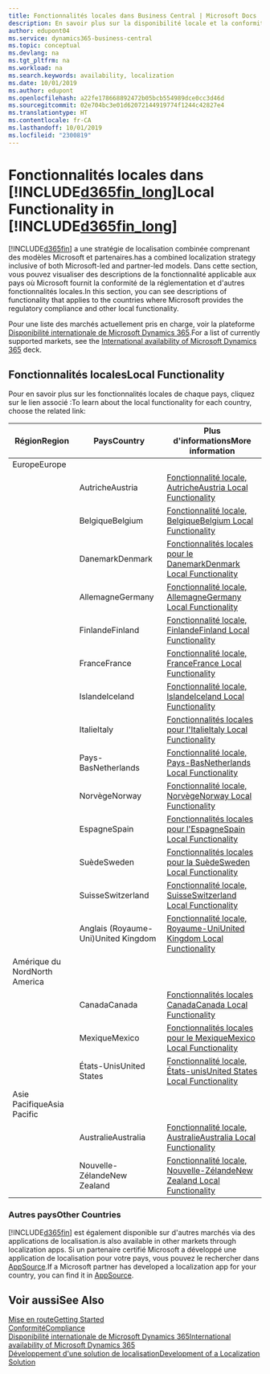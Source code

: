 ```yaml
---
title: Fonctionnalités locales dans Business Central | Microsoft Docs
description: En savoir plus sur la disponibilité locale et la conformité de la réglementation de Dynamics 365 Business Central.
author: edupont04
ms.service: dynamics365-business-central
ms.topic: conceptual
ms.devlang: na
ms.tgt_pltfrm: na
ms.workload: na
ms.search.keywords: availability, localization
ms.date: 10/01/2019
ms.author: edupont
ms.openlocfilehash: a22fe178668892472b05bcb554989dce0cc3d46d
ms.sourcegitcommit: 02e704bc3e01d62072144919774f1244c42827e4
ms.translationtype: HT
ms.contentlocale: fr-CA
ms.lasthandoff: 10/01/2019
ms.locfileid: "2300819"
---
```

# <a name="local-functionality-in-included365fin_longincludesd365fin_long_mdmd"></a><span data-ttu-id="46885-103">Fonctionnalités locales dans [!INCLUDE[d365fin_long](includes/d365fin_long_md.md)]</span><span class="sxs-lookup"><span data-stu-id="46885-103">Local Functionality in [!INCLUDE[d365fin_long](includes/d365fin_long_md.md)]</span></span>
[!INCLUDE[d365fin](includes/d365fin_md.md)] <span data-ttu-id="46885-104">a une stratégie de localisation combinée comprenant des modèles Microsoft et partenaires.</span><span class="sxs-lookup"><span data-stu-id="46885-104">has a combined localization strategy inclusive of both Microsoft-led and partner-led models.</span></span> <span data-ttu-id="46885-105">Dans cette section, vous pouvez visualiser des descriptions de la fonctionnalité applicable aux pays où Microsoft fournit la conformité de la réglementation et d'autres fonctionnalités locales.</span><span class="sxs-lookup"><span data-stu-id="46885-105">In this section, you can see descriptions of functionality that applies to the countries where Microsoft provides the regulatory compliance and other local functionality.</span></span>  

<span data-ttu-id="46885-106">Pour une liste des marchés actuellement pris en charge, voir la plateforme [Disponibilité internationale de Microsoft Dynamics 365](https://docs.microsoft.com/en-us/dynamics365/get-started/availability).</span><span class="sxs-lookup"><span data-stu-id="46885-106">For a list of currently supported markets, see the [International availability of Microsoft Dynamics 365](https://docs.microsoft.com/en-us/dynamics365/get-started/availability) deck.</span></span>  

## <a name="local-functionality"></a><span data-ttu-id="46885-107">Fonctionnalités locales</span><span class="sxs-lookup"><span data-stu-id="46885-107">Local Functionality</span></span>
<span data-ttu-id="46885-108">Pour en savoir plus sur les fonctionnalités locales de chaque pays, cliquez sur le lien associé :</span><span class="sxs-lookup"><span data-stu-id="46885-108">To learn about the local functionality for each country, choose the related link:</span></span>

| <span data-ttu-id="46885-109">Région</span><span class="sxs-lookup"><span data-stu-id="46885-109">Region</span></span> | <span data-ttu-id="46885-110">Pays</span><span class="sxs-lookup"><span data-stu-id="46885-110">Country</span></span> | <span data-ttu-id="46885-111">Plus d'informations</span><span class="sxs-lookup"><span data-stu-id="46885-111">More information</span></span> |
| --- | --- |--- |
| <span data-ttu-id="46885-112">Europe</span><span class="sxs-lookup"><span data-stu-id="46885-112">Europe</span></span> |  | |
|        | <span data-ttu-id="46885-113">Autriche</span><span class="sxs-lookup"><span data-stu-id="46885-113">Austria</span></span> | [<span data-ttu-id="46885-114">Fonctionnalité locale, Autriche</span><span class="sxs-lookup"><span data-stu-id="46885-114">Austria Local Functionality</span></span>](localfunctionality/austria/austria-local-functionality.md) |
|        | <span data-ttu-id="46885-115">Belgique</span><span class="sxs-lookup"><span data-stu-id="46885-115">Belgium</span></span> |  [<span data-ttu-id="46885-116">Fonctionnalité locale, Belgique</span><span class="sxs-lookup"><span data-stu-id="46885-116">Belgium Local Functionality</span></span>](localfunctionality/belgium/belgium-local-functionality.md) |
|        | <span data-ttu-id="46885-117">Danemark</span><span class="sxs-lookup"><span data-stu-id="46885-117">Denmark</span></span> | [<span data-ttu-id="46885-118">Fonctionnalités locales pour le Danemark</span><span class="sxs-lookup"><span data-stu-id="46885-118">Denmark Local Functionality</span></span>](localfunctionality/denmark/denmark-local-functionality.md) |
|        | <span data-ttu-id="46885-119">Allemagne</span><span class="sxs-lookup"><span data-stu-id="46885-119">Germany</span></span> | [<span data-ttu-id="46885-120">Fonctionnalité locale, Allemagne</span><span class="sxs-lookup"><span data-stu-id="46885-120">Germany Local Functionality</span></span>](localfunctionality/germany/germany-local-functionality.md) |
|        | <span data-ttu-id="46885-121">Finlande</span><span class="sxs-lookup"><span data-stu-id="46885-121">Finland</span></span> | [<span data-ttu-id="46885-122">Fonctionnalité locale, Finlande</span><span class="sxs-lookup"><span data-stu-id="46885-122">Finland Local Functionality</span></span>](localfunctionality/finland/finland-local-functionality.md) |
|        | <span data-ttu-id="46885-123">France</span><span class="sxs-lookup"><span data-stu-id="46885-123">France</span></span> | [<span data-ttu-id="46885-124">Fonctionnalité locale, France</span><span class="sxs-lookup"><span data-stu-id="46885-124">France Local Functionality</span></span>](localfunctionality/france/france-local-functionality.md) |
|        | <span data-ttu-id="46885-125">Islande</span><span class="sxs-lookup"><span data-stu-id="46885-125">Iceland</span></span> | [<span data-ttu-id="46885-126">Fonctionnalité locale, Islande</span><span class="sxs-lookup"><span data-stu-id="46885-126">Iceland Local Functionality</span></span>](localfunctionality/iceland/iceland-local-functionality.md) |
|        | <span data-ttu-id="46885-127">Italie</span><span class="sxs-lookup"><span data-stu-id="46885-127">Italy</span></span> | [<span data-ttu-id="46885-128">Fonctionnalités locales pour l'Italie</span><span class="sxs-lookup"><span data-stu-id="46885-128">Italy Local Functionality</span></span>](localfunctionality/italy/italy-local-functionality.md) |
|        | <span data-ttu-id="46885-129">Pays-Bas</span><span class="sxs-lookup"><span data-stu-id="46885-129">Netherlands</span></span> | [<span data-ttu-id="46885-130">Fonctionnalité locale, Pays-Bas</span><span class="sxs-lookup"><span data-stu-id="46885-130">Netherlands Local Functionality</span></span>](localfunctionality/netherlands/netherlands-local-functionality.md) |
|        | <span data-ttu-id="46885-131">Norvège</span><span class="sxs-lookup"><span data-stu-id="46885-131">Norway</span></span> | [<span data-ttu-id="46885-132">Fonctionnalité locale, Norvège</span><span class="sxs-lookup"><span data-stu-id="46885-132">Norway Local Functionality</span></span>](localfunctionality/norway/norway-local-functionality.md) |
|        | <span data-ttu-id="46885-133">Espagne</span><span class="sxs-lookup"><span data-stu-id="46885-133">Spain</span></span> | [<span data-ttu-id="46885-134">Fonctionnalités locales pour l'Espagne</span><span class="sxs-lookup"><span data-stu-id="46885-134">Spain Local Functionality</span></span>](localfunctionality/spain/spain-local-functionality.md) |
|        | <span data-ttu-id="46885-135">Suède</span><span class="sxs-lookup"><span data-stu-id="46885-135">Sweden</span></span> | [<span data-ttu-id="46885-136">Fonctionnalités locales pour la Suède</span><span class="sxs-lookup"><span data-stu-id="46885-136">Sweden Local Functionality</span></span>](localfunctionality/sweden/sweden-local-functionality.md) |
|        | <span data-ttu-id="46885-137">Suisse</span><span class="sxs-lookup"><span data-stu-id="46885-137">Switzerland</span></span> | [<span data-ttu-id="46885-138">Fonctionnalité locale, Suisse</span><span class="sxs-lookup"><span data-stu-id="46885-138">Switzerland Local Functionality</span></span>](localfunctionality/switzerland/switzerland-local-functionality.md) |
|        | <span data-ttu-id="46885-139">Anglais (Royaume-Uni)</span><span class="sxs-lookup"><span data-stu-id="46885-139">United Kingdom</span></span> | [<span data-ttu-id="46885-140">Fonctionnalité locale, Royaume-Uni</span><span class="sxs-lookup"><span data-stu-id="46885-140">United Kingdom Local Functionality</span></span>](localfunctionality/unitedkingdom/united-kingdom-local-functionality.md) |
| <span data-ttu-id="46885-141">Amérique du Nord</span><span class="sxs-lookup"><span data-stu-id="46885-141">North America</span></span> |       |  |
|        | <span data-ttu-id="46885-142">Canada</span><span class="sxs-lookup"><span data-stu-id="46885-142">Canada</span></span>|[<span data-ttu-id="46885-143">Fonctionnalités locales Canada</span><span class="sxs-lookup"><span data-stu-id="46885-143">Canada Local Functionality</span></span>](localfunctionality/canada/canada-local-functionality.md) |
|        | <span data-ttu-id="46885-144">Mexique</span><span class="sxs-lookup"><span data-stu-id="46885-144">Mexico</span></span> | [<span data-ttu-id="46885-145">Fonctionnalités locales pour le Mexique</span><span class="sxs-lookup"><span data-stu-id="46885-145">Mexico Local Functionality</span></span>](localfunctionality/mexico/mexico-local-functionality.md) |
|        | <span data-ttu-id="46885-146">États-Unis</span><span class="sxs-lookup"><span data-stu-id="46885-146">United States</span></span>|[<span data-ttu-id="46885-147">Fonctionnalité locale, États-unis</span><span class="sxs-lookup"><span data-stu-id="46885-147">United States Local Functionality</span></span>](localfunctionality/unitedstates/united-states-local-functionality.md) |
| <span data-ttu-id="46885-148">Asie Pacifique</span><span class="sxs-lookup"><span data-stu-id="46885-148">Asia Pacific</span></span> |       |  |
|        | <span data-ttu-id="46885-149">Australie</span><span class="sxs-lookup"><span data-stu-id="46885-149">Australia</span></span> | [<span data-ttu-id="46885-150">Fonctionnalité locale, Australie</span><span class="sxs-lookup"><span data-stu-id="46885-150">Australia Local Functionality</span></span>](localfunctionality/australia/australia-local-functionality.md) |
|        | <span data-ttu-id="46885-151">Nouvelle-Zélande</span><span class="sxs-lookup"><span data-stu-id="46885-151">New Zealand</span></span> | [<span data-ttu-id="46885-152">Fonctionnalité locale, Nouvelle-Zélande</span><span class="sxs-lookup"><span data-stu-id="46885-152">New Zealand Local Functionality</span></span>](localfunctionality/newzealand/new-zealand-local-functionality.md) |

### <a name="other-countries"></a><span data-ttu-id="46885-153">Autres pays</span><span class="sxs-lookup"><span data-stu-id="46885-153">Other Countries</span></span>
[!INCLUDE[d365fin](includes/d365fin_md.md)] <span data-ttu-id="46885-154">est également disponible sur d'autres marchés via des applications de localisation.</span><span class="sxs-lookup"><span data-stu-id="46885-154">is also available in other markets through localization apps.</span></span> <span data-ttu-id="46885-155">Si un partenaire certifié Microsoft a développé une application de localisation pour votre pays, vous pouvez le rechercher dans [AppSource](https://appsource.microsoft.com/en-us/product/dynamics-365-business-central/).</span><span class="sxs-lookup"><span data-stu-id="46885-155">If a Microsoft partner has developed a localization app for your country, you can find it in [AppSource](https://appsource.microsoft.com/en-us/product/dynamics-365-business-central/).</span></span>

## <a name="see-also"></a><span data-ttu-id="46885-156">Voir aussi</span><span class="sxs-lookup"><span data-stu-id="46885-156">See Also</span></span>
[<span data-ttu-id="46885-157">Mise en route</span><span class="sxs-lookup"><span data-stu-id="46885-157">Getting Started</span></span>](product-get-started.md)  
[<span data-ttu-id="46885-158">Conformité</span><span class="sxs-lookup"><span data-stu-id="46885-158">Compliance</span></span>](compliance/compliance-overview.md)  
[<span data-ttu-id="46885-159">Disponibilité internationale de Microsoft Dynamics 365</span><span class="sxs-lookup"><span data-stu-id="46885-159">International availability of Microsoft Dynamics 365</span></span>](https://docs.microsoft.com/en-us/dynamics365/get-started/availability)  
[<span data-ttu-id="46885-160">Développement d'une solution de localisation</span><span class="sxs-lookup"><span data-stu-id="46885-160">Development of a Localization Solution</span></span>](/dynamics365/business-central/dev-itpro/developer/readiness/readiness-develop-localization)  
